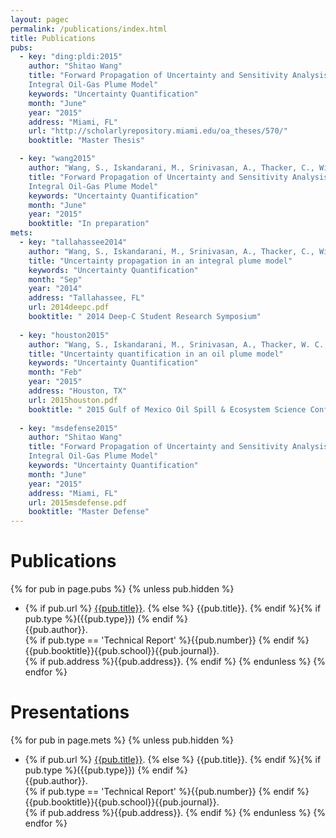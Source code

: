 ```yaml
---
layout: pagec
permalink: /publications/index.html
title: Publications
pubs:
  - key: "ding:pldi:2015"
    author: "Shitao Wang"
    title: "Forward Propagation of Uncertainty and Sensitivity Analysis in an
	Integral Oil-Gas Plume Model"
    keywords: "Uncertainty Quantification"
    month: "June"
    year: "2015"
    address: "Miami, FL"
    url: "http://scholarlyrepository.miami.edu/oa_theses/570/"
    booktitle: "Master Thesis"

  - key: "wang2015"
    author: "Wang, S., Iskandarani, M., Srinivasan, A., Thacker, C., Winoku, J., & Knio, O. M"
    title: "Forward Propagation of Uncertainty and Sensitivity Analysis in an
	Integral Oil-Gas Plume Model"
    keywords: "Uncertainty Quantification"
    month: "June"
    year: "2015"
    booktitle: "In preparation"
mets:
  - key: "tallahassee2014"
    author: "Wang, S., Iskandarani, M., Srinivasan, A., Thacker, C., Winoku, J., & Knio, O. M"
    title: "Uncertainty propagation in an integral plume model"
    keywords: "Uncertainty Quantification"
    month: "Sep"
    year: "2014"
    address: "Tallahassee, FL"
    url: 2014deepc.pdf
    booktitle: " 2014 Deep-C Student Research Symposium"
   
  - key: "houston2015"
    author: "Wang, S., Iskandarani, M., Srinivasan, A., Thacker, W. C., & Knio, O. M"
    title: "Uncertainty quantification in an oil plume model"
    keywords: "Uncertainty Quantification"
    month: "Feb"
    year: "2015"
    address: "Houston, TX"
    url: 2015houston.pdf
    booktitle: " 2015 Gulf of Mexico Oil Spill & Ecosystem Science Conference"
   
  - key: "msdefense2015"
    author: "Shitao Wang"
    title: "Forward Propagation of Uncertainty and Sensitivity Analysis in an
	Integral Oil-Gas Plume Model"
    keywords: "Uncertainty Quantification"
    month: "June"
    year: "2015"
    address: "Miami, FL"
    url: 2015msdefense.pdf
    booktitle: "Master Defense"
---
```


# Publications

{% for pub in page.pubs %}
{% unless pub.hidden %}
  - {% if pub.url %} [{{pub.title}}]({{pub.url}}).
    {% else %} {{pub.title}}.
    {% endif %}{% if pub.type %}({{pub.type}})
    {% endif %}<br>
    {{pub.author}}.<br>
    {% if pub.type == 'Technical Report' %}{{pub.number}}
    {% endif %}{{pub.booktitle}}{{pub.school}}{{pub.journal}}.<br>
    {% if pub.address %}{{pub.address}}.
    {% endif %}
{% endunless %}
{% endfor %}

# Presentations 

{% for pub in page.mets %}
{% unless pub.hidden %}
  - {% if pub.url %} [{{pub.title}}]({{pub.url}}).
    {% else %} {{pub.title}}.
    {% endif %}{% if pub.type %}({{pub.type}})
    {% endif %}<br>
    {{pub.author}}.<br>
    {% if pub.type == 'Technical Report' %}{{pub.number}}
    {% endif %}{{pub.booktitle}}{{pub.school}}{{pub.journal}}.<br>
    {% if pub.address %}{{pub.address}}.
    {% endif %}
{% endunless %}
{% endfor %}


